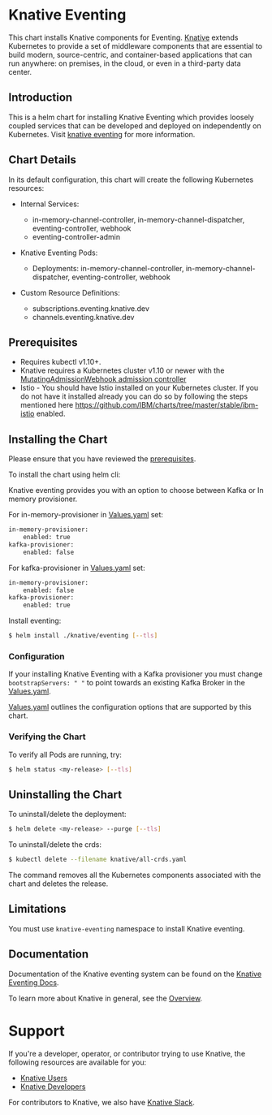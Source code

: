# Knative Eventing

This chart installs Knative components for Eventing.
[Knative](https://github.com/knative/) extends Kubernetes to provide a set of middleware components that are essential to build modern, source-centric, and container-based applications that can run anywhere: on premises, in the cloud, or even in a third-party data center.

## Introduction

This is a helm chart for installing Knative Eventing which provides loosely coupled services that can be developed and deployed on independently on Kubernetes. Visit [knative eventing](https://github.com/knative/eventing/blob/master/README.md) for more information.

## Chart Details

In its default configuration, this chart will create the following Kubernetes resources:

- Internal Services:
    - in-memory-channel-controller, in-memory-channel-dispatcher, eventing-controller, webhook
    - eventing-controller-admin

- Knative Eventing Pods:
    - Deployments: in-memory-channel-controller, in-memory-channel-dispatcher, eventing-controller, webhook

- Custom Resource Definitions:
    - subscriptions.eventing.knative.dev
    - channels.eventing.knative.dev

## Prerequisites

- Requires kubectl v1.10+.
- Knative requires a Kubernetes cluster v1.10 or newer with the
[MutatingAdmissionWebhook admission controller](https://kubernetes.io/docs/reference/access-authn-authz/admission-controllers/#how-do-i-turn-on-an-admission-controller)
- Istio - You should have Istio installed on your Kubernetes cluster. If you do not have it installed already you can do so by following the steps mentioned here https://github.com/IBM/charts/tree/master/stable/ibm-istio
enabled.

## Installing the Chart

Please ensure that you have reviewed the [prerequisites](#prerequisites).

To install the chart using helm cli:

Knative eventing provides you with an option to choose between Kafka or In memory provisioner.

For in-memory-provisioner in [Values.yaml](./values.yaml) set:
```bash
in-memory-provisioner:
    enabled: true
kafka-provisioner:
    enabled: false
```
For kafka-provisioner in [Values.yaml](./values.yaml) set:
```bash
in-memory-provisioner:
    enabled: false
kafka-provisioner:
    enabled: true
```

Install eventing:
```bash
$ helm install ./knative/eventing [--tls]
```

### Configuration

If your installing Knative Eventing with a Kafka provisioner you must change `bootstrapServers: " "` to point towards an existing Kafka Broker in the [Values.yaml](./charts/kafka-provisioner/values.yaml).

[Values.yaml](./values.yaml) outlines the configuration options that are supported by this chart.

### Verifying the Chart

To verify all Pods are running, try:
```bash
$ helm status <my-release> [--tls]
```

## Uninstalling the Chart

To uninstall/delete the deployment:
```bash
$ helm delete <my-release> --purge [--tls]
```

To uninstall/delete the crds:
```bash
$ kubectl delete --filename knative/all-crds.yaml
```

The command removes all the Kubernetes components associated with the chart and deletes the release.

## Limitations

You must use `knative-eventing` namespace to install Knative eventing.

## Documentation

Documentation of the Knative eventing system can be found on the [Knative Eventing Docs](https://github.com/knative/eventing/blob/master/README.md).

To learn more about Knative in general, see the [Overview](https://github.com/knative/docs/blob/master/README.md).

# Support

If you're a developer, operator, or contributor trying to use Knative, the
following resources are available for you:

- [Knative Users](https://groups.google.com/forum/#!forum/knative-users)
- [Knative Developers](https://groups.google.com/forum/#!forum/knative-dev)

For contributors to Knative, we also have [Knative Slack](https://slack.knative.dev).
